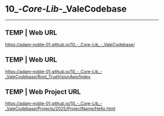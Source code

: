 # 10_-_Core-Lib_-_ValeCodebase
-----------------------------------------------------------

## TEMP | Web URL
https://adam-noble-01.github.io/10_-_Core-Lib_-_ValeCodebase/

## TEMP | Web URL
https://adam-noble-01.github.io/10_-_Core-Lib_-_ValeCodebase/Root_TrueVisionApp/Index

## TEMP | Web Project URL
https://adam-noble-01.github.io/10_-_Core-Lib_-_ValeCodebase/Projects/2025/ProjectName/Hello.html

